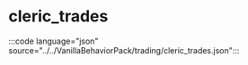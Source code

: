 # cleric_trades

:::code language="json" source="../../VanillaBehaviorPack/trading/cleric_trades.json":::